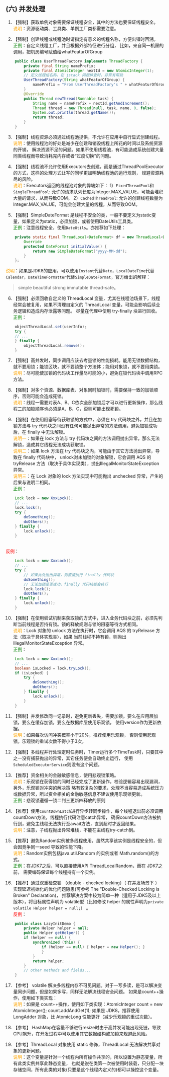 ## (六) 并发处理 
1. 【强制】获取单例对象需要保证线程安全，其中的方法也要保证线程安全。 
<br/><span style="color:orange">说明</span>：资源驱动类、工具类、单例工厂类都需要注意。
 
2. 【强制】创建线程或线程池时请指定有意义的线程名称，方便出错时回溯。 
<br/><span style="color:green">正例</span>：自定义线程工厂，并且根据外部特征进行分组，
比如，来自同一机房的调用，把机房编号赋值给whatFeaturOfGroup
```java
    public class UserThreadFactory implements ThreadFactory {
        private final String namePrefix;
        private final AtomicInteger nextId = new AtomicInteger(1);
        // 定义线程组名称，在 jstack 问题排查时，非常有帮助
        UserThreadFactory(String whatFeaturOfGroup) {
            namePrefix = "From UserThreadFactory's " + whatFeaturOfGroup + "-Worker-";
        }
        @Override
        public Thread newThread(Runnable task) {
            String name = namePrefix + nextId.getAndIncrement();
            Thread thread = new Thread(null, task, name, 0, false);
            System.out.println(thread.getName());
            return thread;
        }
    }
``` 
 
3. 【强制】线程资源必须通过线程池提供，不允许在应用中自行显式创建线程。 
<br/><span style="color:orange">说明</span>：使用线程池的好处是减少在创建和销毁线程上所花的时间以及系统资源的开销，
解决资源不足的问题。如果不使用线程池，有可能造成系统创建大量同类线程而导致消耗完内存或者“过度切换”的问题。 

4. 【强制】线程池不允许使用Executors去创建，而是通过ThreadPoolExecutor的方式，这样的处理方式让写的同学更加明确线程池的运行规则，
规避资源耗尽的风险。 
<br/><span style="color:orange">说明</span>：Executors返回的线程池对象的弊端如下：
1）`FixedThreadPool`和`SingleThreadPool`:   允许的请求队列长度为Integer.MAX_VALUE，可能会堆积大量的请求，从而导致OOM。
2）`CachedThreadPool`:   允许的创建线程数量为Integer.MAX_VALUE，可能会创建大量的线程，从而导致OOM。

5. 【强制】SimpleDateFormat 是线程不安全的类，一般不要定义为static变量，如果定义为static，必须加锁，或者使用DateUtils工具类。 
<br><span style="color:green">正例</span>：注意线程安全，使用`DateUtils`。亦推荐如下处理： 
```java
    private static final ThreadLocal<DateFormat> df = new ThreadLocal<DateFormat>() {        
        Override        
        protected DateFormat initialValue() {         
            return new SimpleDateFormat("yyyy-MM-dd");        
        }    
    };
```   
<span style="color:orange">说明</span>：如果是JDK8的应用，可以使用`Instant`代替`Date`，`LocalDateTime`代替`Calendar`，`DateTimeFormatter`代替`SimpleDateFormat`，官方给出的解释：
>simple beautiful strong immutable thread-safe。

6. 【强制】必须回收自定义的 ThreadLocal 变量，尤其在线程池场景下，线程经常会被复用，如果不清理自定义的 ThreadLocal 变量，可能会影响后续业务逻辑和造成内存泄露等问题。
尽量在代理中使用 try-finally 块进行回收。
<br/><span style="color:green">正例</span>：
```java
    objectThreadLocal.set(userInfo);
    try {
    // ...
    } finally {
        objectThreadLocal.remove();
    }
```

7. 【强制】高并发时，同步调用应该去考量锁的性能损耗。能用无锁数据结构，就不要用锁；能锁区块，就不要锁整个方法体；能用对象锁，就不要用类锁。 
<br/><span style="color:orange">说明</span>：尽可能使加锁的代码块工作量尽可能的小，避免在锁代码块中调用RPC方法。 

8. 【强制】对多个资源、数据库表、对象同时加锁时，需要保持一致的加锁顺序，否则可能会造成死锁。 
<br/><span style="color:orange">说明</span>：线程一需要对表A、B、C依次全部加锁后才可以进行更新操作，那么线程二的加锁顺序也必须是A、B、C，否则可能出现死锁。 

9. 【强制】在使用阻塞等待获取锁的方式中，必须在 try 代码块之外，并且在加锁方法与 try 代码块之间没有任何可能抛出异常的方法调用，避免加锁成功后，在 finally 中无法解锁。
<br/><span style="color:orange">说明一</span>：如果在 lock 方法与 try 代码块之间的方法调用抛出异常，那么无法解锁，造成其它线程无法成功获取锁。
<br/><span style="color:orange">说明二</span>：如果 lock 方法在 try 代码块之内，可能由于其它方法抛出异常，导致在 finally 代码块中，
unlock对未加锁的对象解锁，它会调用 AQS 的 tryRelease 方法（取决于具体实现类），抛出IllegalMonitorStateException 异常。
<br/><span style="color:orange">说明三</span>：在 Lock 对象的 lock 方法实现中可能抛出 unchecked 异常，产生的后果与说明二相同。
<br/><span style="color:green">正例</span>：
```java
    Lock lock = new XxxLock();
    // ...
    lock.lock();
    try {
        doSomething();
        doOthers();
    } finally {
        lock.unlock();
    }
```
<br/><span style="color:red">反例</span>：
```java
    Lock lock = new XxxLock();
    // ...
    try {
        // 如果此处抛出异常，则直接执行 finally 代码块
        doSomething();
        // 无论加锁是否成功，finally 代码块都会执行
        lock.lock();
        doOthers();
    } finally {
        lock.unlock();
    }
```

10. 【强制】在使用尝试机制来获取锁的方式中，进入业务代码块之前，必须先判断当前线程是否持有锁。锁的释放规则与锁的阻塞等待方式相同。
<br/><span style="color:orange">说明</span>：Lock 对象的 unlock 方法在执行时，它会调用 AQS 的 tryRelease 方法（取决于具体实现类），如果
当前线程不持有锁，则抛出 IllegalMonitorStateException 异常。
<br/><span style="color:green">正例</span>：
```java
    Lock lock = new XxxLock();
    // ...
    boolean isLocked = lock.tryLock();
    if (isLocked) {
        try {
            doSomething();
            doOthers();
        } finally {
            lock.unlock();
        }
    }
```

11. 【强制】并发修改同一记录时，避免更新丢失，需要加锁。要么在应用层加锁，要么在缓存加锁，要么在数据库层使用乐观锁，
使用version作为更新依据。 <br><span style="color:orange">说明</span>：如果每次访问冲突概率小于20%，推荐使用乐观锁，
否则使用悲观锁。乐观锁的重试次数不得小于3次。 

12. 【强制】多线程并行处理定时任务时，Timer运行多个TimeTask时，只要其中之一没有捕获抛出的异常，其它任务便会自动终止运行，
使用`ScheduledExecutorService`则没有这个问题。 

13. 【推荐】资金相关的金融敏感信息，使用悲观锁策略。
<br/><span style="color:orange">说明</span>：乐观锁在获得锁的同时已经完成了更新操作，校验逻辑容易出现漏洞，另外，乐观锁对冲突的解决策
略有较复杂的要求，处理不当容易造成系统压力或数据异常，所以资金相关的金融敏感信息不建议使用乐观锁更新。
<br/><span style="color:green">正例</span>：悲观锁遵循一锁二判三更新四释放的原则

14. 【推荐】使用`CountDownLatch`进行异步转同步操作，每个线程退出前必须调用countDown方法，线程执行代码注意catch异常，
确保countDown方法被执行到，避免主线程无法执行至await方法，直到超时才返回结果。 
<br/><span style="color:orange">说明</span>：注意，子线程抛出异常堆栈，不能在主线程try-catch到。 

15. 【推荐】避免Random实例被多线程使用，虽然共享该实例是线程安全的，但会因竞争同一seed 导致的性能下降。 
<br><span style="color:orange">说明</span>：Random实例包括java.util.Random 的实例或者 Math.random()的方式。 
<br><span style="color:green">正例</span>：在JDK7之后，可以直接使用API ThreadLocalRandom，而在 JDK7之前，
需要编码保证每个线程持有一个实例。 

16. 【推荐】通过双重检查锁 （double - checked locking）（ 在并发场景下 ）实现延迟初始化的优化问题隐患(可参考 The "Double-Checked Locking is Broken" Declaration)，
推荐解决方案中较为简单一种（适用于JDK5及以上版本），将目标属性声明为 volatile型（比如修改 helper 的属性声明为`private volatile Helper helper = null;`） 。
<br><span style="color:red">反例</span>：
```java
    public class LazyInitDemo {
        private Helper helper = null;
        public Helper getHelper() {
        if (helper == null) {
            synchronized (this) {
                if (helper == null) { helper = new Helper(); }
                }
            }
            return helper;
        }
        // other methods and fields...
    }
```

17. 【参考】 volatile 解决多线程内存不可见问题。对于一写多读，是可以解决变量同步问题，但是如果多写，同样无法解决线程安全问题。
如果是count++操作，使用如下类实现：
<br/><span style="color:orange">说明</span>：如果是 count++操作，使用如下类实现：AtomicInteger count = new AtomicInteger();
count.addAndGet(1); 如果是 JDK8，推荐使用 LongAdder 对象，比 AtomicLong 性能更好（减少乐观锁的重试次数）。

18. 【参考】 HashMap在容量不够进行resize时由于高并发可能出现死链，导致CPU飙升，在开发过程中可以使用其它数据结构或加锁来规避此风险。 

19. 【参考】ThreadLocal 对象使用 static 修饰，ThreadLocal 无法解决共享对象的更新问题。
<br/><span style="color:orange">说明</span>：这个变量是针对一个线程内所有操作共享的，所以设置为静态变量，所有此类实例共享此静态变量，
也就是说在类第一次被使用时装载，只分配一块存储空间，所有此类的对象(只要是这个线程内定义的)都可以操控这个变量。